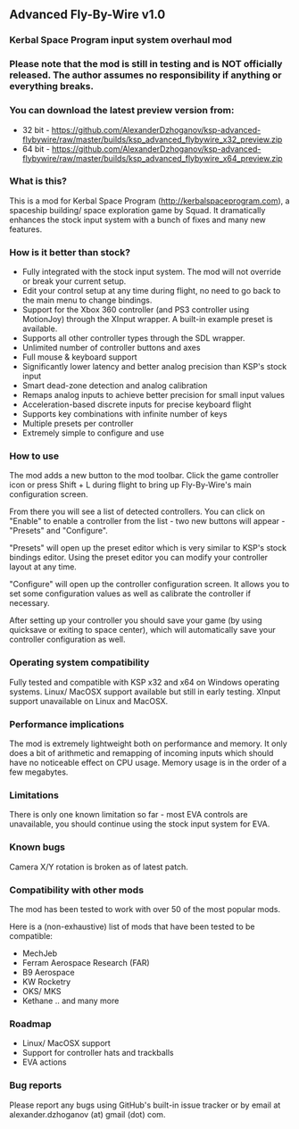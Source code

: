 ## Advanced Fly-By-Wire v1.0
### Kerbal Space Program input system overhaul mod

### Please note that the mod is still in testing and is NOT officially released. The author assumes no responsibility if anything or everything breaks.
### You can download the latest preview version from:
- 32 bit - https://github.com/AlexanderDzhoganov/ksp-advanced-flybywire/raw/master/builds/ksp_advanced_flybywire_x32_preview.zip
- 64 bit - https://github.com/AlexanderDzhoganov/ksp-advanced-flybywire/raw/master/builds/ksp_advanced_flybywire_x64_preview.zip

### What is this?
This is a mod for Kerbal Space Program (http://kerbalspaceprogram.com), a spaceship building/ space exploration game by Squad.
It dramatically enhances the stock input system with a bunch of fixes and many new features.

### How is it better than stock?

- Fully integrated with the stock input system. The mod will not override or break your current setup.
- Edit your control setup at any time during flight, no need to go back to the main menu to change bindings.
- Support for the Xbox 360 controller (and PS3 controller using MotionJoy) through the XInput wrapper. A built-in example preset is available.
- Supports all other controller types through the SDL wrapper.
- Unlimited number of controller buttons and axes
- Full mouse & keyboard support
- Significantly lower latency and better analog precision than KSP's stock input
- Smart dead-zone detection and analog calibration 
- Remaps analog inputs to achieve better precision for small input values
- Acceleration-based discrete inputs for precise keyboard flight
- Supports key combinations with infinite number of keys
- Multiple presets per controller
- Extremely simple to configure and use

### How to use
The mod adds a new button to the mod toolbar. Click the game controller icon or press Shift + L during flight to bring up Fly-By-Wire's main configuration screen.

From there you will see a list of detected controllers. You can click on "Enable" to enable a controller from the list - two new buttons will appear - "Presets" and "Configure".

"Presets" will open up the preset editor which is very similar to KSP's stock bindings editor. Using the preset editor you can modify your controller layout at any time.

"Configure" will open up the controller configuration screen. It allows you to set some configuration values as well as calibrate the controller if necessary.

After setting up your controller you should save your game (by using quicksave or exiting to space center), which will automatically save your controller configuration as well.

### Operating system compatibility
Fully tested and compatible with KSP x32 and x64 on Windows operating systems.
Linux/ MacOSX support available but still in early testing.
XInput support unavailable on Linux and MacOSX.

### Performance implications
The mod is extremely lightweight both on performance and memory. It only does a bit of arithmetic and remapping of incoming inputs which should have
no noticeable effect on CPU usage. Memory usage is in the order of a few megabytes.

### Limitations
There is only one known limitation so far - most EVA controls are unavailable, you should continue using the stock input system for EVA.

### Known bugs
Camera X/Y rotation is broken as of latest patch.

### Compatibility with other mods
The mod has been tested to work with over 50 of the most popular mods.

Here is a (non-exhaustive) list of mods that have been tested to be compatible:
- MechJeb
- Ferram  Aerospace Research (FAR)
- B9 Aerospace
- KW Rocketry
- OKS/ MKS
- Kethane
.. 
and many more

### Roadmap

- Linux/ MacOSX support
- Support for controller hats and trackballs
- EVA actions

### Bug reports
Please report any bugs using GitHub's built-in issue tracker or by email at alexander.dzhoganov (at) gmail (dot) com.
